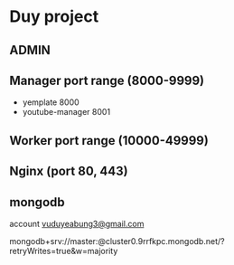 # Duy project

## ADMIN

## Manager port range (8000-9999)
- yemplate 8000
- youtube-manager 8001

## Worker port range (10000-49999)


## Nginx (port 80, 443)


## mongodb

account vuduyeabung3@gmail.com

mongodb+srv://master:<password>@cluster0.9rrfkpc.mongodb.net/?retryWrites=true&w=majority
